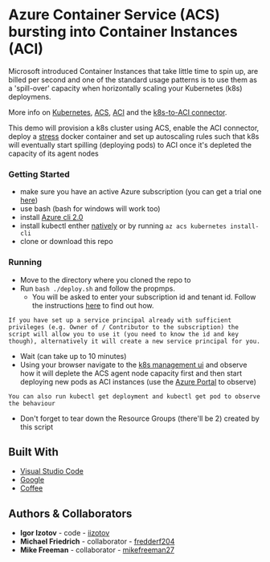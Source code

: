 # Azure Container Service (ACS) bursting into Container Instances (ACI) 

Microsoft introduced Container Instances that take little time to spin up, are billed per second and one of the standard usage patterns is to use them as a 'spill-over' capacity when horizontally scaling your Kubernetes (k8s) deploymens. 

More info on [Kubernetes](https://kubernetes.io/), [ACS](https://azure.microsoft.com/en-au/services/container-service/), [ACI](https://azure.microsoft.com/en-au/services/container-instances/) and the [k8s-to-ACI connector](https://github.com/Azure/aci-connector-k8s).

This demo will provision a k8s cluster using ACS, enable the ACI connector, deploy a [stress](https://github.com/progrium/docker-stress) docker container and set up autoscaling rules such that k8s will eventually start spilling (deploying pods) to ACI once it's depleted the capacity of its agent nodes

### Getting Started

* make sure you have an active Azure subscription (you can get a trial one [here](https://azure.microsoft.com/en-au/free/))
* use bash (bash for windows will work too)
* install [Azure cli 2.0](https://docs.microsoft.com/en-us/cli/azure/install-azure-cli)
* install kubectl enther [natively](https://kubernetes.io/docs/tasks/tools/install-kubectl/) or by running `az acs kubernetes install-cli` 
* clone or download this repo

### Running

* Move to the directory where you cloned the repo to
* Run `bash ./deploy.sh` and follow the propmps. 
  * You will be asked to enter your subscription id and tenant id. Follow the instructions [here](https://stackoverflow.com/a/44733469) to find out how.
```
If you have set up a service principal already with sufficient privileges (e.g. Owner of / Contributor to the subscription) the script will allow you to use it (you need to know the id and key though), alternatively it will create a new service principal for you.
```
* Wait (can take up to 10 minutes)
* Using your browser navigate to the [k8s management ui](http://127.0.0.1:8001/ui) and observe how it will deplete the ACS agent node capacity first and then start deploying new pods as ACI instances (use the [Azure Portal](https://portal.azure.com) to observe)
```
You can also run kubectl get deployment and kubectl get pod to observe the behaviour 
```
* Don't forget to tear down the Resource Groups (there'll be 2) created by this script

## Built With

* [Visual Studio Code](https://code.visualstudio.com/)
* [Google](https://google.com)
* [Coffee](https://en.wikipedia.org/wiki/Coffee)

## Authors & Collaborators

* **Igor Izotov** - code - [iizotov](https://github.com/iizotov)
* **Michael Friedrich** - collaborator - [fredderf204](https://github.com/fredderf204)
* **Mike Freeman** - collaborator - [mikefreeman27](https://www.linkedin.com/in/mikefreeman27/?ppe=1)
